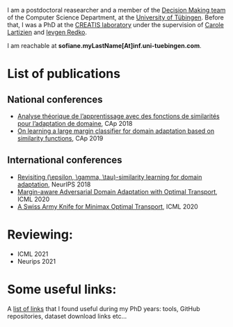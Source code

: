 I am a postdoctoral reasearcher and a member of the [Decision Making team](https://uni-tuebingen.de/en/fakultaeten/mathematisch-naturwissenschaftliche-fakultaet/fachbereiche/informatik/lehrstuehle/decision-making/) of the Computer Science Department, at the [University of Tübingen](https://uni-tuebingen.de/en/university/). Before that, I was a PhD at the [CREATIS laboratory](https://www.creatis.insa-lyon.fr/site7/en) under the supervision of [Carole Lartizien](https://www.creatis.insa-lyon.fr/~lartizien/) and [Ievgen Redko](https://ievred.github.io/). 

I am reachable at **sofiane.myLastName[At]inf.uni-tuebingen.com**.

# List of publications

## National conferences
* [Analyse théorique de l’apprentissage avec des fonctions de similarités pour l’adaptation de domaine](https://hal.archives-ouvertes.fr/hal-02063285), CAp 2018
* [On learning a large margin classifier for domain adaptation based on similarity functions](https://hal.archives-ouvertes.fr/hal-02343988), CAp 2019

## International conferences
* [Revisiting (\epsilon, \gamma, \tau)-similarity learning for domain adaptation](https://papers.nips.cc/paper/7969-revisiting-epsilon-gamma-tau-similarity-learning-for-domain-adaptation), NeurIPS 2018
* [Margin-aware Adversarial Domain Adaptation with Optimal Transport](http://proceedings.mlr.press/v119/dhouib20b.html), ICML 2020
* [A Swiss Army Knife for Minimax Optimal Transport](http://proceedings.mlr.press/v119/dhouib20a.html), ICML 2020

# Reviewing:
* ICML 2021
* Neurips 2021

# Some useful links:
A [list of links](useful_links.md) that I found useful during my PhD years: tools, GitHub repositories, dataset download links etc...
